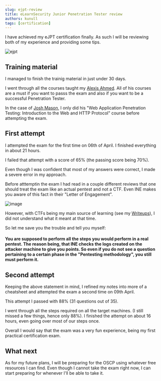 ```yaml
---
slug: ejpt-review
title: eLearnSecurity Junior Penetration Tester review
authors: kunull
tags: [certification]
---
```


I have achieved my eJPT certification finally.
As such I will be reviewing both of my experience and providing some tips.

<!-- truncate -->

![ejpt](https://github.com/Kunull/Blog/assets/110326359/a444c80e-1495-41b9-8fa6-c6c72bfdd45c)


## Training material
I managed to finish the trainig material in just under 30 days.

I went through all the courses taught my [Alexis Ahmed](https://www.linkedin.com/in/alexisahmed/?originalSubdomain=ke).
All of his courses are a must if you want to passs the exam and also if you want to be a successful Penetration Tester.

In the case of [Josh Mason](https://www.linkedin.com/in/joshuacmason/), I only did his "Web Application Penetration Testing: Introduction to the Web and HTTP Protocol" course before attempting the exam.


## First attempt
I attempted the exam for the first time on 06th of April. I finished everything in about 21 hours.

I failed that attempt with a score of 65% (the passing score being 70%).

Even though I was confident that most of my answers were correct, I made a severe error in my approach.

Before atttemptin the exam I had read in a couple different reviews that one should treat the exam like an actual pentest and not a CTF. Even INE makes you aware of this fact in their "Letter of Engagement".

![image](https://github.com/Kunull/Blog/assets/110326359/5e447490-fb1f-45a3-adab-bfbc1bb2c7ae)

However, with CTFs being my main source of learning (see my [Writeups](https://writeups-kunull.vercel.app/)), I did not understand what it meant at that time. 

So let me save you the trouble and tell you myself: 

#### You are supposed to perform all the steps you would perform in a real pentest. The reason being, that INE checks the logs created on the attacker machine to give you points. So even if you do not see a question pertaining to a certain phase in the "Pentesting methodology", you still must perform it.



## Second attempt
Keeping the above statement in mind, I refined my notes into more of a cheatsheet and attempted the exam a second time on 09th April.

This attempt I passed with 88% (31 questions out of 35).

I went through all the steps required on all the target machines. (I still missed a few things, hence only 88%). I finished the attempt on about 16 hours, even going over most of our steps once.

Overall I would say that the exam was a very fun experience, being my first practical certification exam.


## What next
As for my future plans, I will be preparing for the OSCP using whatever free resources I can find. Even though I cannot take the exam right now, I can start preparing for whenever I'll be able to take it.
